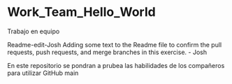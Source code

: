 # Work_Team_Hello_World
Trabajo en equipo 

Readme-edit-Josh
Adding some text to the Readme file to confirm the pull requests, push requests, and merge branches in this exercise. - Josh

En este repositorio se pondran a prubea las habilidades de los compañeros para utilizar GitHub
main
